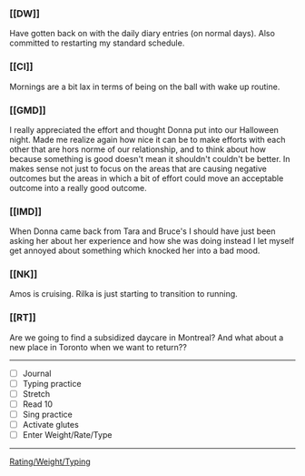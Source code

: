 ### [[DW]]
Have gotten back on with the daily diary entries (on normal days). Also committed to restarting my standard schedule.

### [[CI]]
Mornings are a bit lax in terms of being on the ball with wake up routine.

### [[GMD]]
I really appreciated the effort and thought Donna put into our Halloween night. Made me realize again how nice it can be to make efforts with each other that are hors norme of our relationship, and to think about how because something is good doesn't mean it shouldn't couldn't be better. In makes sense not just to focus on the areas that are causing negative outcomes but the areas in which a bit of effort could move an acceptable outcome into a really good outcome. 

### [[IMD]]
When Donna came back from Tara and Bruce's I should have just been asking her about her experience and how she was doing instead I let myself get annoyed about something which knocked her into a bad mood.

### [[NK]]
Amos is cruising. Rilka is just starting to transition to running.

### [[RT]]
Are we going to find a subsidized daycare in Montreal? And what about a new place in Toronto when we want to return??

---
- [ ] Journal
- [ ] Typing practice
- [ ] Stretch
- [ ] Read 10
- [ ] Sing practice
- [ ] Activate glutes
- [ ] Enter Weight/Rate/Type
---

[Rating/Weight/Typing](https://docs.google.com/spreadsheets/d/1p6cinTqipnxyiSCgPBAWp2cAHA5q6P0NL58bNCxedCY/edit#gid=0)
